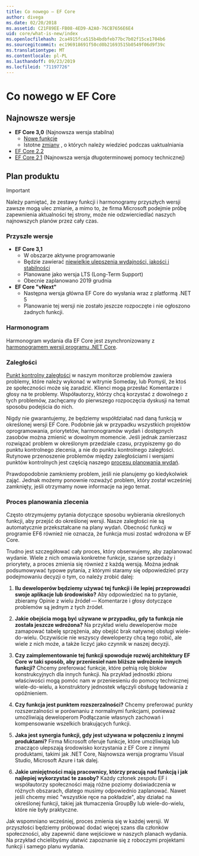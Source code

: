```yaml
---
title: Co nowego — EF Core
author: divega
ms.date: 02/20/2018
ms.assetid: C21F89EE-FB08-4ED9-A2A0-76CB7656E6E4
uid: core/what-is-new/index
ms.openlocfilehash: 2ca4915fca515b4bdbfeb77bc7b02f15ce1704b6
ms.sourcegitcommit: ec196918691f50cd0b21693515b0549f06d9f39c
ms.translationtype: MT
ms.contentlocale: pl-PL
ms.lasthandoff: 09/23/2019
ms.locfileid: "71197726"
---
```

# <a name="whats-new-in-ef-core"></a>Co nowego w EF Core

## <a name="recent-releases"></a>Najnowsze wersje

- **EF Core 3,0** (Najnowsza wersja stabilna) 
  - [Nowe funkcje](xref:core/what-is-new/ef-core-3.0/index) 
  - Istotne [zmiany](xref:core/what-is-new/ef-core-3.0/breaking-changes) , o których należy wiedzieć podczas uaktualniania
- [EF Core 2.2](xref:core/what-is-new/ef-core-2.2)
- [EF Core 2,1](xref:core/what-is-new/ef-core-2.1) (Najnowsza wersja długoterminowej pomocy technicznej)

## <a name="product-roadmap"></a>Plan produktu

> [!IMPORTANT]
> Należy pamiętać, że zestawy funkcji i harmonogramy przyszłych wersji zawsze mogą ulec zmianie, a mimo to, że firma Microsoft podejmie próbę zapewnienia aktualności tej strony, może nie odzwierciedlać naszych najnowszych planów przez cały czas.

### <a name="future-releases"></a>Przyszłe wersje

- **EF Core 3,1**  
  - W obszarze aktywne programowanie
  - Będzie zawierać [niewielkie ulepszenia wydajności, jakości i stabilności](https://github.com/aspnet/EntityFrameworkCore/issues?q=is%3Aopen+is%3Aissue+milestone%3A3.1.0+sort%3Areactions-desc)
  - Planowane jako wersja LTS (Long-Term Support)
  - Obecnie zaplanowano 2019 grudnia
- **EF Core "vNext"**   
  - Następna wersja główna EF Core do wysłania wraz z platformą .NET 5
  - Planowanie tej wersji nie zostało jeszcze rozpoczęte i nie ogłoszono żadnych funkcji.  

### <a name="schedule"></a>Harmonogram

Harmonogram wydania dla EF Core jest zsynchronizowany z [harmonogramem wersji programu .NET Core](https://github.com/dotnet/core/blob/master/roadmap.md).

### <a name="backlog"></a>Zaległości

[Punkt kontrolny zaległości](https://github.com/aspnet/EntityFrameworkCore/issues?q=is%3Aopen+is%3Aissue+milestone%3ABacklog+sort%3Areactions-%2B1-desc) w naszym monitorze problemów zawiera problemy, które należy wykonać w witrynie Someday, lub Pomyśl, że ktoś ze społeczności może się zaradzić.
Klienci mogą przesłać Komentarze i głosy na te problemy.
Współautorzy, którzy chcą korzystać z dowolnego z tych problemów, zachęcamy do pierwszego rozpoczęcia dyskusji na temat sposobu podejścia do nich.

Nigdy nie gwarantujemy, że będziemy współdziałać nad daną funkcją w określonej wersji EF Core.
Podobnie jak w przypadku wszystkich projektów oprogramowania, priorytetów, harmonogramów wydań i dostępnych zasobów można zmienić w dowolnym momencie.
Jeśli jednak zamierzasz rozwiązać problem w określonym przedziale czasu, przypiszemy go do punktu kontrolnego zlecenia, a nie do punktu kontrolnego zaległości.
Rutynowe przenoszenie problemów między zaległościami i wersjami punktów kontrolnych jest częścią naszego [procesu planowania wydań](#release-planning-process).

Prawdopodobnie zamkniemy problem, jeśli nie planujemy go kiedykolwiek zająć.
Jednak możemy ponownie rozważyć problem, który został wcześniej zamknięty, jeśli otrzymamy nowe informacje na jego temat.

### <a name="release-planning-process"></a>Proces planowania zlecenia

Często otrzymujemy pytania dotyczące sposobu wybierania określonych funkcji, aby przejść do określonej wersji.
Nasze zaległości nie są automatycznie przekształcane na plany wydań.
Obecność funkcji w programie EF6 również nie oznacza, że funkcja musi zostać wdrożona w EF Core.

Trudno jest szczegółować cały proces, który obserwujemy, aby zaplanować wydanie.
Wiele z nich omawia konkretne funkcje, szanse sprzedaży i priorytety, a proces zmienia się również z każdą wersją.
Można jednak podsumowywać typowe pytania, z którymi staramy się odpowiedzieć przy podejmowaniu decyzji o tym, co należy zrobić dalej:

1. **Ilu deweloperów będziemy używać tej funkcji i ile lepiej przeprowadzi swoje aplikacje lub środowisko?** Aby odpowiedzieć na to pytanie, zbieramy Opinie z wielu źródeł — Komentarze i głosy dotyczące problemów są jednym z tych źródeł.

2. **Jakie obejścia mogą być używane w przypadku, gdy ta funkcja nie została jeszcze wdrożona?** Na przykład wielu deweloperów może zamapować tabelę sprzężenia, aby obejść brak natywnej obsługi wiele-do-wielu. Oczywiście nie wszyscy deweloperzy chcą tego robić, ale wiele z nich może, a także liczyć jako czynnik w naszej decyzji.

3. **Czy zaimplementowanie tej funkcji spowoduje rozwój architektury EF Core w taki sposób, aby przeniesieł nam bliższe wdrożenie innych funkcji?** Chcemy preferować funkcje, które pełnią rolę bloków konstrukcyjnych dla innych funkcji. Na przykład jednostki zbioru właściwości mogą pomóc nam w przeniesieniu do pomocy technicznej wiele-do-wielu, a konstruktory jednostek włączyli obsługę ładowania z opóźnieniem.

4. **Czy funkcja jest punktem rozszerzalności?** Chcemy preferować punkty rozszerzalności w porównaniu z normalnymi funkcjami, ponieważ umożliwiają deweloperom Podłączanie własnych zachowań i kompensowanie wszelkich brakujących funkcji.

5. **Jaka jest synergia funkcji, gdy jest używana w połączeniu z innymi produktami?** Firma Microsoft oferuje funkcje, które umożliwiają lub znacząco ulepszają środowisko korzystania z EF Core z innymi produktami, takimi jak .NET Core, Najnowsza wersja programu Visual Studio, Microsoft Azure i tak dalej.

6. **Jakie umiejętności mają pracownicy, którzy pracują nad funkcją i jak najlepiej wykorzystać te zasoby?** Każdy członek zespołu EF i współautorzy społeczności mają różne poziomy doświadczenia w różnych obszarach, dlatego musimy odpowiednio zaplanować. Nawet jeśli chcemy mieć "wszystkie ręce na pokładzie", aby działać na określonej funkcji, takiej jak tłumaczenia GroupBy lub wiele-do-wielu, które nie były praktyczne.

Jak wspomniano wcześniej, proces zmienia się w każdej wersji.
W przyszłości będziemy próbować dodać więcej szans dla członków społeczności, aby zapewnić dane wejściowe w naszych planach wydania.
Na przykład chcielibyśmy ułatwić zapoznanie się z roboczymi projektami funkcji i samego planu wydania.